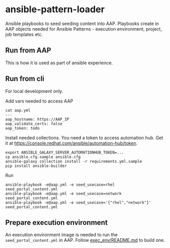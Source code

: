 # ansible-pattern-loader

Ansible playbooks to seed seeding content into AAP.
Playbooks create in AAP objects needed for Ansible Patterns -
execution environment, project, job templates etc.

## Run from AAP

This is how it is used as part of ansible experience.

## Run from cli

For local development only.

Add vars needed to access AAP

```
cat aap.yml
---
aap_hostname: https://AAP_IP
aap_validate_certs: false
aap_token: todo
```

Install needed collections.
You need a token to access automation hub.
Get it at https://console.redhat.com/ansible/automation-hub/token.

```
export ANSIBLE_GALAXY_SERVER_AUTOMATIONHUB_TOKEN=...
cp ansible.cfg.sample ansible.cfg
ansible-galaxy collection install -r requirements.yml.sample
pip install ansible-builder
```

Run

```
ansible-playbook -e@aap.yml -e seed_usecase=rhel seed_portal_content.yml
ansible-playbook -e@aap.yml -e seed_usecase=network seed_portal_content.yml
ansible-playbook -e@aap.yml -e seed_usecase='{"rhel","network"}' seed_portal_content.yml
```

## Prepare execution environment

An execution environment image is needed to run the `seed_portal_content.yml` in AAP.
Follow [exec_env/README.md](exec_env/README.md) to build one.
